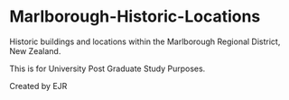# Marlborough-Historic-Locations
Historic buildings and locations within the Marlborough Regional District, New Zealand.

This is for University Post Graduate Study Purposes.

Created by EJR
